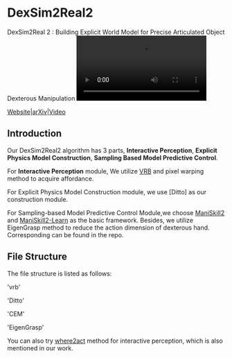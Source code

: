 # DexSim2Real2
DexSim2Real 2 : Building Explicit World Model for Precise Articulated Object Dexterous Manipulation
![teaser_video](https://jiangtaoran.github.io/dexsim2real2_website/static/videos/hero_teaser.mp4)

[Website](https://jiangtaoran.github.io/dexsim2real2_website)|[arXiv](https://arxiv.org/abs/2409.08750)|[Video](https://www.youtube.com/watch?v=gW9AHF2zDFY)

## Introduction
Our DexSim2Real2 algorithm has 3 parts, **Interactive Perception**, **Explicit Physics Model Construction**, **Sampling Based Model Predictive Control**. 

For **Interactive Perception** module, We utilize [VRB](https://github.com/shikharbahl/vrb) and pixel warping method to acquire affordance.

For Explicit Physics Model Construction module, we use [Ditto] as our construction module. 

For Sampling-based Model Predictive Control Module,we choose [ManiSkill2](https://github.com/haosulab/ManiSkill2) and [ManiSkill2-Learn](https://github.com/haosulab/ManiSkill2-Learn) as the basic framework. Besides, we utilize EigenGrasp method to reduce the action dimension of dexterous hand. Corresponding can be found in the repo.

## File Structure
The file structure is listed as follows:

'vrb'

'Ditto'

'CEM'

'EigenGrasp'

You can also try [where2act](https://github.com/daerduoCarey/where2act) method for interactive perception, which is also mentioned in our work.
